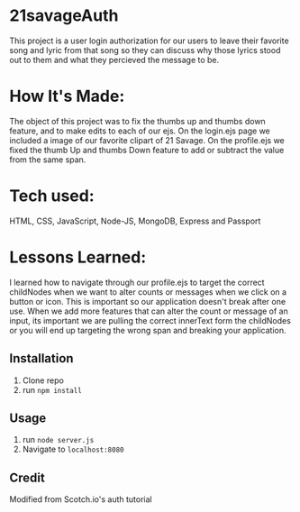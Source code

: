 
# 21savageAuth
This project is a user login authorization for our users to leave their favorite song and lyric from that song so they can discuss why those lyrics stood out to them and what they percieved the message to be.

# How It's Made:
The object of this project was to fix the thumbs up and thumbs down feature, and to make edits to each of our ejs.  On the login.ejs page we included a image of our favorite clipart of 21 Savage.  On the profile.ejs we fixed the thumb Up and thumbs Down feature to add or subtract the value from the same span. 

# Tech used:
HTML, CSS, JavaScript, Node-JS, MongoDB, Express and Passport

# Lessons Learned:
I learned how to navigate through our profile.ejs to target the correct childNodes when we want to alter counts or messages when we click on a button or icon. This is important so our application doesn't break after one use. When we add more features that can alter the count or message of an input, its important we are pulling the correct innerText form the childNodes or you will end up targeting the wrong span and breaking your application.

## Installation

1. Clone repo
2. run `npm install`

## Usage

1. run `node server.js`
2. Navigate to `localhost:8080`

## Credit

Modified from Scotch.io's auth tutorial
